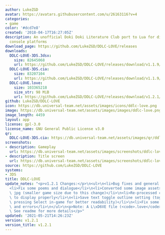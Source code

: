 ```yaml
---
author: LukeZGD
avatar: https://avatars.githubusercontent.com/u/26163116?v=4
categories:
- game
color: '#dcd7e8'
created: '2018-04-17T16:27:05Z'
description: An unofficial Doki Doki Literature Club port to Lua for different game
  console platforms
download_page: https://github.com/LukeZGD/DDLC-LOVE/releases
downloads:
  DDLC-LOVE-3DS.3dsx:
    size: 82645068
    url: https://github.com/LukeZGD/DDLC-LOVE/releases/download/v1.1.9/DDLC-LOVE-3DS.3dsx
  DDLC-LOVE-3DS.cia:
    size: 83207104
    url: https://github.com/LukeZGD/DDLC-LOVE/releases/download/v1.1.9/DDLC-LOVE-3DS.cia
  DDLC-LOVE.love:
    size: 103365218
    size_str: 98 MiB
    url: https://github.com/LukeZGD/DDLC-LOVE/releases/download/v1.2.1/DDLC-LOVE.love
github: LukeZGD/DDLC-LOVE
icon: https://db.universal-team.net/assets/images/icons/ddlc-love.png
image: https://db.universal-team.net/assets/images/images/ddlc-love.png
image_length: 4459
layout: app
license: gpl-3.0
license_name: GNU General Public License v3.0
qr:
  DDLC-LOVE-3DS.cia: https://db.universal-team.net/assets/images/qr/ddlc-love-3ds.cia.png
screenshots:
- description: Gameplay
  url: https://db.universal-team.net/assets/images/screenshots/ddlc-love/gameplay.png
- description: Title screen
  url: https://db.universal-team.net/assets/images/screenshots/ddlc-love/title-screen.png
source: https://github.com/LukeZGD/DDLC-LOVE
systems:
- 3DS
title: DDLC-LOVE
update_notes: "<p>v1.2.1 Changes:</p>\n<ul>\n<li>Bug fixes and general improvements</li>\n\
  <li>Fix some poems and dialogue</li>\n<li>Converted some image assets from png to\
  \ jpg (smaller game size due to this change)</li>\n<li>Re-processed character sprites\
  \ to display properly</li>\n<li>Save text toggle outline setting (toggle this by\
  \ pressing Select in-game for better readability)</li>\n<li>Fix some audio problems\
  \ and errors</li>\n</ul>\n<p>Note: A L\xD6VE file (<code>.love</code>) is now available.\
  \ See readme for more details</p>"
updated: '2021-05-21T14:26:23Z'
version: v1.2.1
version_title: v1.2.1
---
```

